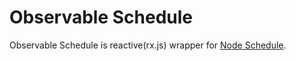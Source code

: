 # Observable Schedule
 
Observable Schedule is reactive(rx.js) wrapper for [Node Schedule](https://github.com/node-schedule/node-schedule).
